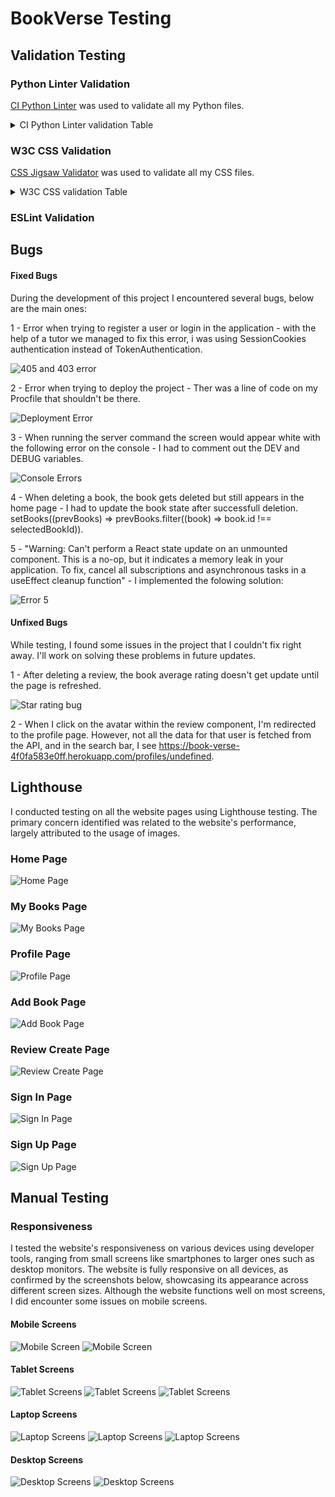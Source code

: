 # BookVerse Testing

## Validation Testing

### Python Linter Validation

[CI Python Linter](https://pep8ci.herokuapp.com) was used to validate all my Python files.

<details>
<summary>CI Python Linter validation Table</summary>

| File | Results | Evidenve | 
| --- | --- | --- | 
| **Books** |
| Views | [CI PEP8](https://pep8ci.herokuapp.com/https://raw.githubusercontent.com/jmanager25/book-verse/main/books/views.py) | Pass |
| Urls | [CI PEP8](https://pep8ci.herokuapp.com/https://raw.githubusercontent.com/jmanager25/book-verse/main/books/urls.py) | Pass |
| Serializers | [CI PEP8](https://pep8ci.herokuapp.com/https://raw.githubusercontent.com/jmanager25/book-verse/main/books/serializers.py) | Pass |
| Models | [CI PEP8](https://pep8ci.herokuapp.com/https://raw.githubusercontent.com/jmanager25/book-verse/main/books/models.py) | Pass |
| Apps | [CI PEP8](https://pep8ci.herokuapp.com/https://raw.githubusercontent.com/jmanager25/book-verse/main/books/apps.py) | Pass |
| **Bookverse_api** |
| Views | [CI PEP8](https://pep8ci.herokuapp.com/https://raw.githubusercontent.com/jmanager25/book-verse/main/bookverse_api/views.py) | Pass |
| Urls | [CI PEP8](https://pep8ci.herokuapp.com/https://raw.githubusercontent.com/jmanager25/book-verse/main/bookverse_api/urls.py) | Pass |
| Settings | [CI PEP8](https://pep8ci.herokuapp.com/https://raw.githubusercontent.com/jmanager25/book-verse/main/bookverse_api/settings.py) | Pass |
| Serializers | [CI PEP8](https://pep8ci.herokuapp.com/https://raw.githubusercontent.com/jmanager25/book-verse/main/bookverse_api/serializers.py) | Pass |
| Permissions | [CI PEP8](https://pep8ci.herokuapp.com/https://raw.githubusercontent.com/jmanager25/book-verse/main/bookverse_api/permissions.py) | Pass |
| **Comments** |
| Views | [CI PEP8](https://raw.githubusercontent.com/jmanager25/book-verse/main/comments/views.py) | Pass |
| Urls | [CI PEP8](https://pep8ci.herokuapp.com/https://raw.githubusercontent.com/jmanager25/book-verse/main/comments/urls.py) | Pass |
| Serializers | [CI PEP8](https://pep8ci.herokuapp.com/https://raw.githubusercontent.com/jmanager25/book-verse/main/comments/serializers.py) | Pass |
| Models | [CI PEP8](https://pep8ci.herokuapp.com/https://raw.githubusercontent.com/jmanager25/book-verse/main/comments/models.py) | Pass |
| Apps | [CI PEP8](https://pep8ci.herokuapp.com/https://raw.githubusercontent.com/jmanager25/book-verse/main/comments/apps.py) | Pass |
| **Followers**|
| Views | [CI PEP8](https://pep8ci.herokuapp.com/https://raw.githubusercontent.com/jmanager25/book-verse/main/followers/views.py) | Pass |
| Urls | [CI PEP8](https://pep8ci.herokuapp.com/https://raw.githubusercontent.com/jmanager25/book-verse/main/followers/urls.py) | Pass |
| Serializers | [CI PEP8](https://pep8ci.herokuapp.com/https://raw.githubusercontent.com/jmanager25/book-verse/main/followers/serializers.py) | Pass |
| Models | [CI PEP8](https://pep8ci.herokuapp.com/https://raw.githubusercontent.com/jmanager25/book-verse/main/followers/models.py) | Pass |
| Apps | [CI PEP8](https://pep8ci.herokuapp.com/https://raw.githubusercontent.com/jmanager25/book-verse/main/followers/apps.py) | Pass |
| **Likes** |
| Views | [CI PEP8](https://pep8ci.herokuapp.com/https://raw.githubusercontent.com/jmanager25/book-verse/main/likes/views.py) | Pass |
| Urls | [CI PEP8](https://pep8ci.herokuapp.com/https://raw.githubusercontent.com/jmanager25/book-verse/main/likes/urls.py) | Pass |
| Serializers | [CI PEP8](https://pep8ci.herokuapp.com/https://raw.githubusercontent.com/jmanager25/book-verse/main/likes/serializers.py) | Pass |
| Models | [CI PEP8](https://pep8ci.herokuapp.com/https://raw.githubusercontent.com/jmanager25/book-verse/main/likes/models.py) | Pass |
| Apps | [CI PEP8](https://pep8ci.herokuapp.com/https://raw.githubusercontent.com/jmanager25/book-verse/main/likes/apps.py) | Pass |
| **Profiles** |
| Views | [CI PEP8](https://pep8ci.herokuapp.com/https://raw.githubusercontent.com/jmanager25/book-verse/main/profiles/views.py) | Pass |
| Urls | [CI PEP8](https://pep8ci.herokuapp.com/https://raw.githubusercontent.com/jmanager25/book-verse/main/profiles/urls.py) | Pass |
| Serializers | [CI PEP8](https://pep8ci.herokuapp.com/https://raw.githubusercontent.com/jmanager25/book-verse/main/profiles/serializers.py) | Pass |
| Models | [CI PEP8](https://pep8ci.herokuapp.com/https://raw.githubusercontent.com/jmanager25/book-verse/main/profiles/models.py) | Pass |
| Apps | [CI PEP8](https://pep8ci.herokuapp.com/https://raw.githubusercontent.com/jmanager25/book-verse/main/profiles/apps.py) | Pass |
| Admin | [CI PEP8](https://pep8ci.herokuapp.com/https://raw.githubusercontent.com/jmanager25/book-verse/main/profiles/admin.py)| Pass |
| **Reviews** |
| Views | [CI PEP8](https://pep8ci.herokuapp.com/https://raw.githubusercontent.com/jmanager25/book-verse/main/reviews/views.py) | Pass |
| Urls | [CI PEP8](https://pep8ci.herokuapp.com/https://raw.githubusercontent.com/jmanager25/book-verse/main/reviews/urls.py) | Pass |
| Serializers | [CI PEP8](https://pep8ci.herokuapp.com/https://raw.githubusercontent.com/jmanager25/book-verse/main/reviews/serializers.py) | Pass |
| Models | [CI PEP8](https://pep8ci.herokuapp.com/https://raw.githubusercontent.com/jmanager25/book-verse/main/reviews/models.py) | Pass |
| Apps | [CI PEP8](https://pep8ci.herokuapp.com/https://raw.githubusercontent.com/jmanager25/book-verse/main/reviews/apps.py) | Pass |
| **Saved Books** |
| Views | [CI PEP8](https://pep8ci.herokuapp.com/https://raw.githubusercontent.com/jmanager25/book-verse/main/saved_books/views.py) | Pass |
| Urls | [CI PEP8](https://pep8ci.herokuapp.com/https://raw.githubusercontent.com/jmanager25/book-verse/main/saved_books/urls.py) | Pass |
| Serializers | [CI PEP8](https://pep8ci.herokuapp.com/https://raw.githubusercontent.com/jmanager25/book-verse/main/saved_books/serializers.py) | Pass |
| Models | [CI PEP8](https://pep8ci.herokuapp.com/https://raw.githubusercontent.com/jmanager25/book-verse/main/saved_books/models.py) | Pass |
| Apps | [CI PEP8](https://pep8ci.herokuapp.com/https://raw.githubusercontent.com/jmanager25/book-verse/main/saved_books/apps.py) | Pass |

</details>

### W3C CSS Validation

[CSS Jigsaw Validator](https://jigsaw.w3.org/css-validator/) was used to validate all my CSS files.

<details>
<summary>W3C CSS validation Table</summary>

| File | Evidence | Result | 
| --- | --- | --- | 
| App.module.css | ![App.module.css](docs/testing/App.module.css.png) | Pass |
| Avatar.module.css | ![Avatar.module.css](docs/testing/Avatar.module.css.png) | Pass |
| Book.module.css | ![Book.module.css ](docs/testing/Book.module.css.png) | Pass |
| BookCreateForm.module.css | ![BookCreateForm.module.css](docs/testing/BookCreatEditForm.module.css.png) | Pass |
| BookPage.module.css | ![BookPage.module.css](docs/testing/BookPage.module.css.png) | Pass |
| Button.module.css | ![Button.module.css](docs/testing/Button.module.css.png) | Pass |
| Comment.module.css | ![Comment.module.css](docs/testing/Comment.module.css.png) | Pass |
| CommentCreateForm.module.css | ![CommentCreateForm.module.css](docs/testing/CommentCreateForm.module.css.png) | Pass |
| ErrorPage.module.css | ![ErrorPage.module.css](docs/testing/ErrorPages.module.css.png) | Pass |
| MoreDropdown.module.css | ![MoreDropdown.module.css](docs/testing/ErrorPages.module.css.png) | Pass |
| NavBar.module.css | ![NavBar.module.css](docs/testing/MoreDropdown.module.css.png) | Pass |
| Profile.module.css | ![Profile.module.css](docs/testing/Profile.module.css.png) | Pass |
| ProfilePage.module.css | ![ProfilePage.module.css](docs/testing/ProfilePage.module.css.png) | Pass |
| ReviewCreateForm.module.css | ![ReviewCreateForm.module.css](docs/testing/ReviewCreateForm.module.css.png) | Pass |
| Reviews.module.css | ![Reviews.module.css ](docs/testing/Reviews.module.css.png) | Pass |
| SignInUpForm.module.css | ![SignInUpForm.module.css](docs/testing/SignInUpForm.module.css.png) | Pass |
| StarRating.module.css | ![StarRating.module.css](docs/testing/StarRating.module.css.png) | Pass |

</details>

### ESLint Validation 


## Bugs

#### Fixed Bugs

During the development of this project I encountered several bugs, below are the main ones:

1 - Error when trying to register a user or login in the application - with the help of a tutor we managed to fix this error, i was using SessionCookies authentication instead of TokenAuthentication. 

![405 and 403 error](docs/testing/bugs/bug_1.png)

2 - Error when trying to deploy the project - Ther was a line of code on my Procfile that shouldn't be there. 

![Deployment Error](docs/testing/bugs/deployment_error.png)

3 - When running the server command the screen would appear white with the following error on the console - I had to comment out the DEV and DEBUG variables.

![Console Errors](docs/testing/bugs/console_errors.png)

4 - When deleting a book, the book gets deleted but still appears in the home page - I had to update the book state after successfull deletion. setBooks((prevBooks) => prevBooks.filter((book) => book.id !== selectedBookId)).

5 - "Warning: Can't perform a React state update on an unmounted component. This is a no-op, but it indicates a memory leak in your application. To fix, cancel all subscriptions and asynchronous tasks in a useEffect cleanup function" - I implemented the folowing solution:

![Error 5](docs/testing/bugs/bug_2.png)

#### Unfixed Bugs

While testing, I found some issues in the project that I couldn't fix right away. I'll work on solving these problems in future updates.

1 - After deleting a review, the book average rating doesn't get update until the page is refreshed.

![Star rating bug](docs/testing/bugs/starating_bug.png)

2 - When I click on the avatar within the review component, I'm redirected to the profile page. However, not all the data for that user is fetched from the API, and in the search bar, I see https://book-verse-4f0fa583e0ff.herokuapp.com/profiles/undefined.

## Lighthouse

I conducted testing on all the website pages using Lighthouse testing. The primary concern identified was related to the website's performance, largely attributed to the usage of images.

### Home Page

![Home Page](docs/testing/bugs/home_page.png)

### My Books Page

![My Books Page](docs/testing/bugs/my_books.png)

### Profile Page

![Profile Page](docs/testing/bugs/profile_page.png)

### Add Book Page

![Add Book Page](docs/testing/bugs/book_create_page.png)

### Review Create Page

![Review Create Page](docs/testing/bugs/review_create_page.png)

### Sign In Page

![Sign In Page](docs/testing/bugs/signin_page.png)

### Sign Up Page

![Sign Up Page](docs/testing/bugs/signup_page.png)


## Manual Testing 

### Responsiveness

I tested the website's responsiveness on various devices using developer tools, ranging from small screens like smartphones to larger ones such as desktop monitors. The website is fully responsive on all devices, as confirmed by the screenshots below, showcasing its appearance across different screen sizes. Although the website functions well on most screens, I did encounter some issues on mobile screens. 

#### Mobile Screens 

![Mobile Screen](docs/testing/bugs/mobile_screen_1.png)
![Mobile Screen](docs/testing/bugs/mobile_screen_2.png)

#### Tablet Screens 

![Tablet Screens](docs/testing/bugs/tablet_screens_1.png)
![Tablet Screens](docs/testing/bugs/tablet_screens_2.png)
![Tablet Screens](docs/testing/bugs/tablet_screens_3.png)

#### Laptop Screens

![Laptop Screens](docs/testing/bugs/laptop_screens-1.png)
![Laptop Screens](docs/testing/bugs/laptop_screens_2.png)
![Laptop Screens](docs/testing/bugs/laptop_screens_3.png)

#### Desktop Screens 

![Desktop Screens ](docs/testing/bugs/Desktop_screens.png)
![Desktop Screens ](docs/testing/bugs/Desktop_screens_2.png)



